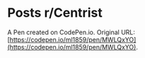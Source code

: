 # Posts r/Centrist

A Pen created on CodePen.io. Original URL: [https://codepen.io/ml1859/pen/MWLQxYO](https://codepen.io/ml1859/pen/MWLQxYO).

